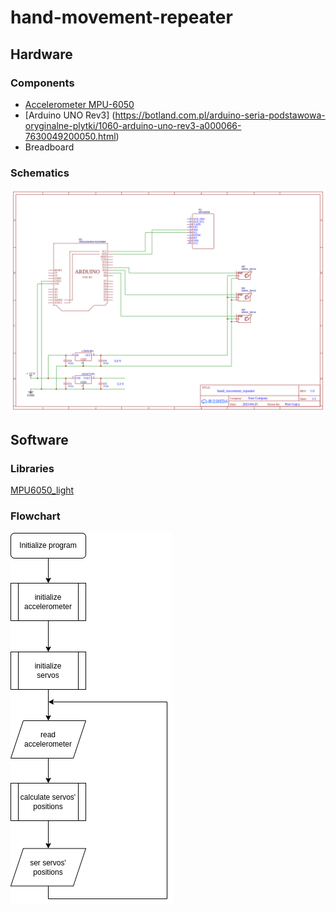# hand-movement-repeater

## Hardware

### Components

* [Accelerometer MPU-6050](https://abc-rc.pl/product-pol-6572-Akcelerometr-3-osiowy-MPU-6050-GY-521-zyroskop-na-I2C.html) 
* [Arduino UNO Rev3] (https://botland.com.pl/arduino-seria-podstawowa-oryginalne-plytki/1060-arduino-uno-rev3-a000066-7630049200050.html)
* Breadboard

### Schematics


![Schematic](./schemes/Schematic_hand-movement-repeater_2023-04-25.png "Schematic")


## Software

### Libraries

[MPU6050_light](./documentation/library_MPU6050_light.pdf)

### Flowchart 

![Program flowchart](./schemes/flowchart.drawio.png "Flowchart")


